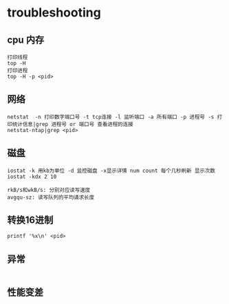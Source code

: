 # troubleshooting

## cpu 内存
```
打印线程
top -H
打印进程
top -H -p <pid>
```

## 网络
```
netstat  -n 打印数字端口号 -t tcp连接 -l 监听端口 -a 所有端口 -p 进程号 -s 打印统计信息|grep 进程号 or 端口号 查看进程的连接
netstat-ntap|grep <pid>
```

## 磁盘
```
iostat -k 用kb为单位 -d 监控磁盘 -x显示详情 num count 每个几秒刷新 显示次数
iostat -kdx 2 10

rkB/s和wkB/s: 分别对应读写速度
avgqu-sz: 读写队列的平均请求长度
```

## 转换16进制
```
printf '%x\n' <pid>
```

## 异常
```

```

## 性能变差
```

```